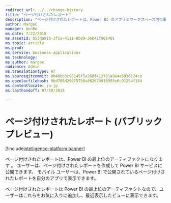```yaml
---
redirect_url: ../../change-history
title: "ページ付けされたレポート"
description: "ページ付けされたレポートは、Power BI のアプリとワークスペース内で最上位のアーティファクトになります 。"
author: MargoC
manager: AnnBe
ms.date: 7/22/2018
ms.assetid: b53da916-3f5a-4111-8b09-36b41f901401
ms.topic: article
ms.prod: 
ms.service: business-applications
ms.technology: 
ms.author: margoc
audience: Admin
ms.translationtype: HT
ms.sourcegitcommit: 0b40bb3c98145f5a260f412701a884a5936174ce
ms.openlocfilehash: 9bd788d29075738a862674910955e6c91254f184
ms.contentlocale: ja-jp
ms.lasthandoff: 07/18/2018

---
```

# <a name="paginated-reports-public-preview"></a>ページ付けされたレポート (パブリック プレビュー) 

[!include[intelligence-platform banner](../../includes/intelligence-platform.md)]




ページ付けされたレポートは、Power BI の最上位のアーティファクトになります 。 ユーザーは、ページ付けされたレポートを作成して Power BI サービスに公開できます。 モバイル ユーザーは、Power BI で公開されているページ付けされたレポートを自分のアプリで表示できます。
 
ページ付けされたレポートは Power BI の最上位のアーティファクトなので、ユーザーはこれらをお気に入りに追加し、最近表示したビューに表示できます。

